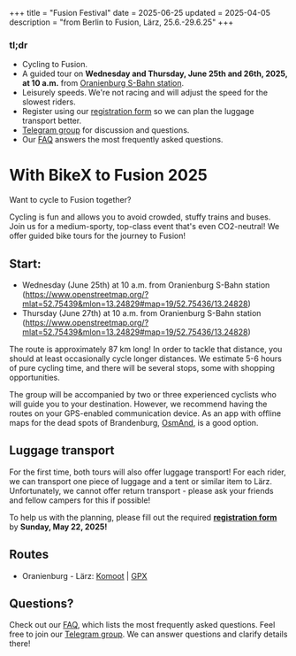 +++
title = "Fusion Festival"
date = 2025-06-25
updated = 2025-04-05
description = "from Berlin to Fusion, Lärz, 25.6.-29.6.25"
+++

### tl;dr
- Cycling to Fusion.
- A guided tour on **Wednesday and Thursday, June 25th and 26th, 2025, at 10 a.m.** from [Oranienburg S-Bahn station](https://www.openstreetmap.org/?mlat=52.75439&mlon=13.24829#map=19/52.75436/13.24828).
- Leisurely speeds. We're not racing and will adjust the speed for the slowest riders.
- Register using our [registration form](https://cloud.etrommer.de/apps/forms/s/4xXrTLXmcynXqn5YeCapqNHt) so we can plan the luggage transport better.
- [Telegram group](https://t.me/+VUv2dQbU44ZmN2Vi) for discussion and questions.
- Our [FAQ](/faq) answers the most frequently asked questions.

# With BikeX to Fusion 2025
Want to cycle to Fusion together?

Cycling is fun and allows you to avoid crowded, stuffy trains and buses.
Join us for a medium-sporty, top-class event that's even CO2-neutral! We offer guided bike tours for the journey to Fusion!

## Start:
- Wednesday (June 25th) at 10 a.m. from Oranienburg S-Bahn station
(https://www.openstreetmap.org/?mlat=52.75439&mlon=13.24829#map=19/52.75436/13.24828)
- Thursday (June 27th) at 10 a.m. from Oranienburg S-Bahn station
(https://www.openstreetmap.org/?mlat=52.75439&mlon=13.24829#map=19/52.75436/13.24828)

The route is approximately 87 km long! In order to tackle that distance, you should at least occasionally cycle longer distances. We estimate 5-6 hours of pure cycling time, and there will be several stops, some with shopping opportunities.

The group will be accompanied by two or three experienced cyclists who will guide you to your destination. However, we recommend having the routes on your GPS-enabled communication device. As an app with offline maps for the dead spots of Brandenburg, [OsmAnd](https://osmand.net), is a good option.

## Luggage transport
For the first time, both tours will also offer luggage transport! For each rider, we can transport one piece of luggage and a tent or similar item to Lärz. Unfortunately, we cannot offer return transport - please ask your friends and fellow campers for this if possible!

To help us with the planning, please fill out the required **[registration form](https://cloud.etrommer.de/apps/forms/s/4xXrTLXmcynXqn5YeCapqNHt)** by **Sunday, May 22, 2025!**

## Routes
- Oranienburg - Lärz: [Komoot](https://www.komoot.de/tour/884038344) | [GPX](/routes/fusion/oranienburg-fusion2024.gpx)

## Questions?
Check out our [FAQ](/faq), which lists the most frequently asked questions. Feel free to join our [Telegram group](https://t.me/+VUv2dQbU44ZmN2Vi
). We can answer questions and clarify details there! 